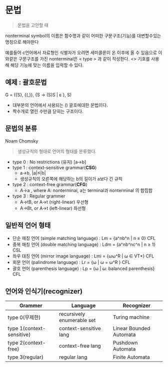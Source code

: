# 문법

> 문법을 고안할 때

nonterminal symbol의 이름은 함수명과 같이 어떠한 구문구조(기능)를 대변할수있는 명칭으로 해야한다

예를들어 c언어에서 자료형인 식별자가 오려면 세미콜론이 온 이후에 올 수 있음으로 이와같은 구문구조를 가진 nonterminal은 < type > 과 같이 작성한다. <> 기호를 사용해 해당 기능에 맞는 이름을 입력할 수 있다.

## 예제 : 괄호문법

G = ({S}, {(,)}, {S -> (S)S | ε }, S)

- 대부분의 언어에서 사용되는 () 괄호에대한 문법이다. 
- 짝수개로 열린 수만큼 닫히는 구조이다.

## 문법의 분류

Noam Chomsky

> 생성규칙의 형태로 언어의 형태를 분류했다.

- type 0 : No restrictions (유지) [a->b]
- type 1 : context-sensitive grammar(**CSG**)
  - a->b, |a|≤|b|
  - 생성규칙의 오른쪽에 해당하는 b의 길이가 a보다 긴 규칙
- type 2 : context-free grammar(**CFG**)
  - A->a , where A: nonterminal, a는 terminal과 nonterminal 의 합집합
- type 3 : Regular grammer 
  - A->tB, or A->t (right-linear) 우선형
  - A->Bt, or A->t (left-linear) 좌선형

## 일반적 언어 형태

- 단순 매칭 언어 (simple matching language)  :  Lm = {a^nb^n | n ≥ 0}		 	CFL
- 중복 매칭 언어 (double matching language)  :  Ldm = {a^nb^nc^n | n ≥ 1}	 		CSL
- 좌우 대칭 언어 (mirror image language)       :  Lmi = {ωω^R | ω ∈ VT*}	 	CFL
- 회문 언어 (palindrome language)          :  Lr = {ω | ω = ω^R }	 	                CFL
- 괄호 언어 (parenthesis language)          :  Lp = {ω | ω: balanced parenthesis}   	CFL


## 언어와 인식기(recognizer)

| Grammer                   | Language                   | Recognizer              |
| ------------------------- | -------------------------- | ----------------------- |
| type 0(무제한)            | recursively enumerable set | Turing machine          |
| type 1(context-sensitive) | context-sensitive lang     | Linear Bounded Automata |
| type 2(context-free)      | context-free lang          | Pushdown Automata       |
| type 3(regular)           | regular lang               | Finite Automata         |
